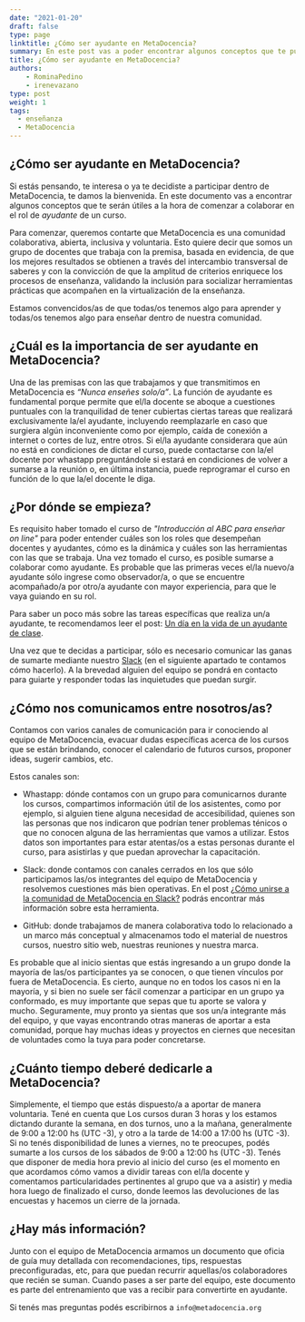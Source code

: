 ```yaml
---
date: "2021-01-20"
draft: false
type: page
linktitle: ¿Cómo ser ayudante en MetaDocencia?
summary: En este post vas a poder encontrar algunos conceptos que te pueden ser de utilidad a la hora de comenzar a colaborar en el rol de ayudante. Estamos convencidos/as de que todas/os tenemos algo para aprender y todas/os tenemos algo para enseñar dentro de nuestra comunidad. 
title: ¿Cómo ser ayudante en MetaDocencia?
authors:
    - RominaPedino
    - irenevazano
type: post
weight: 1
tags: 
  - enseñanza
  - MetaDocencia 
---
```

  
## ¿Cómo ser ayudante en MetaDocencia?

Si estás pensando, te interesa o ya te decidiste a participar dentro de MetaDocencia, te damos la bienvenida. En este documento vas a encontrar algunos conceptos que te serán útiles a la hora de comenzar a colaborar en el rol de _ayudante_ de un curso. 

Para comenzar, queremos contarte que MetaDocencia es una comunidad colaborativa, abierta, inclusiva y voluntaria. Esto quiere decir que somos un grupo de docentes que trabaja con la premisa, basada en evidencia, de que los mejores resultados se obtienen a través del intercambio transversal de saberes y con la convicción de que la amplitud de criterios enriquece los procesos de enseñanza, validando la inclusión para socializar herramientas prácticas que acompañen en la virtualización de la enseñanza.

Estamos convencidos/as de que todas/os tenemos algo para aprender y todas/os tenemos algo para enseñar dentro de nuestra comunidad.

## ¿Cuál es la importancia de ser ayudante en MetaDocencia?

Una de las premisas con las que trabajamos y que transmitimos en MetaDocencia es _“Nunca enseñes solo/a”_. La función de ayudante es fundamental porque permite que el/la docente se aboque a cuestiones puntuales con la tranquilidad de tener cubiertas ciertas tareas que realizará exclusivamente la/el ayudante, incluyendo reemplazarle en caso que surgiera algún inconveniente como por ejemplo, caída de conexión a internet o cortes de luz, entre otros. Si el/la ayudante considerara que aún no está en condiciones de dictar el curso, puede contactarse con la/el docente por whastapp preguntándole si estará en condiciones de volver a sumarse a la reunión o, en última instancia, puede reprogramar el curso en función de lo que la/el docente le diga.

## ¿Por dónde se empieza?

Es requisito haber tomado el curso de _"Introducción al ABC para enseñar on line"_ para poder entender cuáles son los roles que desempeñan docentes y ayudantes, cómo es la dinámica y cuáles son las herramientas con las que se trabaja. Una vez tomado el curso, es posible sumarse a colaborar como ayudante. Es probable que las primeras veces el/la nuevo/a ayudante sólo ingrese como observador/a, o que se encuentre acompañado/a por otro/a ayudante con mayor experiencia, para que le vaya guiando en su rol.

Para saber un poco más sobre las tareas específicas que realiza un/a ayudante, te recomendamos leer el post: [Un día en la vida de un ayudante de clase](https://www.metadocencia.org/post/ayudante/).

Una vez que te decidas a participar, sólo es necesario comunicar las ganas de sumarte mediante nuestro [Slack](https://w3id.org/metadocencia/slack) (en el siguiente apartado te contamos cómo hacerlo). A la brevedad alguien del equipo se pondrá en contacto para guiarte y responder todas las inquietudes que puedan surgir.

## ¿Cómo nos comunicamos entre nosotros/as?

Contamos con varios canales de comunicación para ir conociendo al equipo de MetaDocencia, evacuar dudas específicas acerca de los cursos que se están brindando, conocer el calendario de futuros cursos, proponer ideas, sugerir cambios, etc.

Estos canales son:

* Whastapp: dónde contamos con un grupo para comunicarnos durante los cursos, compartimos información útil de los asistentes, como por ejemplo, si alguien tiene alguna necesidad de accesibilidad, quienes son las personas que nos indicaron que podrían tener problemas ténicos o que no conocen alguna de las herramientas que vamos a utilizar.  Estos datos son importantes para estar atentas/os a estas personas durante el curso, para asistirlas y que puedan aprovechar la capacitación.

* Slack: donde contamos con canales cerrados en los que sólo participamos las/os integrantes del equipo de MetaDocencia y resolvemos cuestiones más bien operativas. En el post [¿Cómo unirse a la comunidad de MetaDocencia en Slack?](https://www.metadocencia.org/post/slack/) podrás encontrar más información sobre esta herramienta.

* GitHub: donde trabajamos de manera colaborativa todo lo relacionado a un marco más conceptual y almacenamos todo el material de nuestros cursos, nuestro sitio web, nuestras reuniones y nuestra marca.

Es probable que al inicio sientas que estás ingresando a un grupo donde la mayoría de las/os participantes ya se conocen, o que tienen vínculos por fuera de MetaDocencia. Es cierto, aunque no en todos los casos ni en la mayoría, y si bien no suele ser fácil comenzar a participar en un grupo ya conformado, es muy importante que sepas que tu aporte se valora y mucho. Seguramente, muy pronto ya sientas que sos un/a integrante más del equipo, y que vayas encontrando otras maneras de aportar a esta comunidad, porque hay muchas ideas y proyectos en ciernes que necesitan de voluntades como la tuya para poder concretarse.

## ¿Cuánto tiempo deberé dedicarle a MetaDocencia?

Simplemente, el tiempo que estás dispuesto/a a aportar de manera voluntaria. Tené en cuenta que Los cursos duran 3 horas y los estamos dictando durante la semana, en dos turnos, uno a la mañana, generalmente de 9:00 a 12:00 hs (UTC -3), y otro a la tarde de 14:00 a 17:00 hs (UTC -3). Si no tenés disponibilidad de lunes a viernes, no te preocupes, podés sumarte a los cursos de los sábados de 9:00 a 12:00 hs (UTC -3). Tenés que disponer de media hora previo al inicio del curso (es el momento en que acordamos cómo vamos a dividir tareas con el/la docente y comentamos particularidades pertinentes al grupo que va a asistir) y media hora luego de finalizado el curso, donde leemos las devoluciones de las encuestas y hacemos un cierre de la jornada.

## ¿Hay más información?

Junto con el equipo de MetaDocencia armamos un documento que oficia de guía muy detallada con recomendaciones, tips, respuestas preconfiguradas, etc, para que puedan recurrir aquellas/os colaboradores que recién se suman.  Cuando pases a ser parte del equipo, este documento es parte del entrenamiento que vas a recibir para convertirte en ayudante.

Si tenés mas preguntas podés escribirnos a `info@metadocencia.org`
